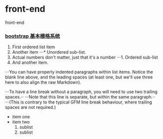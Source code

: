 # front-end

front-end

### [bootstrap 基本栅格系统](https://htmlpreview.github.io/?https://github.com/xiaohuwu/front-end/blob/master/bootstrap-exercise/basic.html)

1. First ordered list item
2. Another item
⋅⋅⋅* Unordered sub-list. 
1. Actual numbers don't matter, just that it's a number
⋅⋅⋅1. Ordered sub-list
4. And another item.

⋅⋅⋅You can have properly indented paragraphs within list items. Notice the blank line above, and the leading spaces (at least one, but we'll use three here to also align the raw Markdown).

⋅⋅⋅To have a line break without a paragraph, you will need to use two trailing spaces.⋅⋅
⋅⋅⋅Note that this line is separate, but within the same paragraph.⋅⋅
⋅⋅⋅(This is contrary to the typical GFM line break behaviour, where trailing spaces are not required.)

* item one
* item two
   1) sublist
   2) sublist

